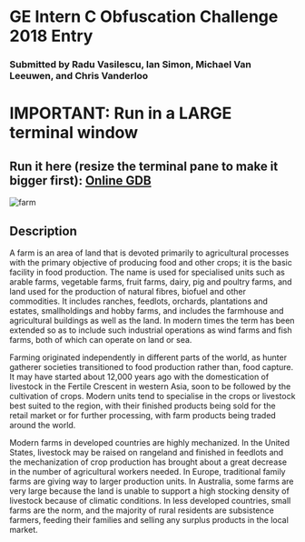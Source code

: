 # GE Intern C Obfuscation Challenge 2018 Entry
### Submitted by Radu Vasilescu, Ian Simon, Michael Van Leeuwen, and Chris Vanderloo

# IMPORTANT: Run in a LARGE terminal window

## Run it here (resize the terminal pane to make it bigger first): [Online GDB](https://www.onlinegdb.com/H12h6dC4Q)

![farm](https://user-images.githubusercontent.com/10100323/43432320-328ecd44-9440-11e8-9c11-27d5e6a78db0.jpg)

## Description

A farm is an area of land that is devoted primarily to agricultural processes with the primary objective of producing food and other crops; it is the basic facility in food production. The name is used for specialised units such as arable farms, vegetable farms, fruit farms, dairy, pig and poultry farms, and land used for the production of natural fibres, biofuel and other commodities. It includes ranches, feedlots, orchards, plantations and estates, smallholdings and hobby farms, and includes the farmhouse and agricultural buildings as well as the land. In modern times the term has been extended so as to include such industrial operations as wind farms and fish farms, both of which can operate on land or sea.


Farming originated independently in different parts of the world, as hunter gatherer societies transitioned to food production rather than, food capture. It may have started about 12,000 years ago with the domestication of livestock in the Fertile Crescent in western Asia, soon to be followed by the cultivation of crops. Modern units tend to specialise in the crops or livestock best suited to the region, with their finished products being sold for the retail market or for further processing, with farm products being traded around the world.


Modern farms in developed countries are highly mechanized. In the United States, livestock may be raised on rangeland and finished in feedlots and the mechanization of crop production has brought about a great decrease in the number of agricultural workers needed. In Europe, traditional family farms are giving way to larger production units. In Australia, some farms are very large because the land is unable to support a high stocking density of livestock because of climatic conditions. In less developed countries, small farms are the norm, and the majority of rural residents are subsistence farmers, feeding their families and selling any surplus products in the local market.
